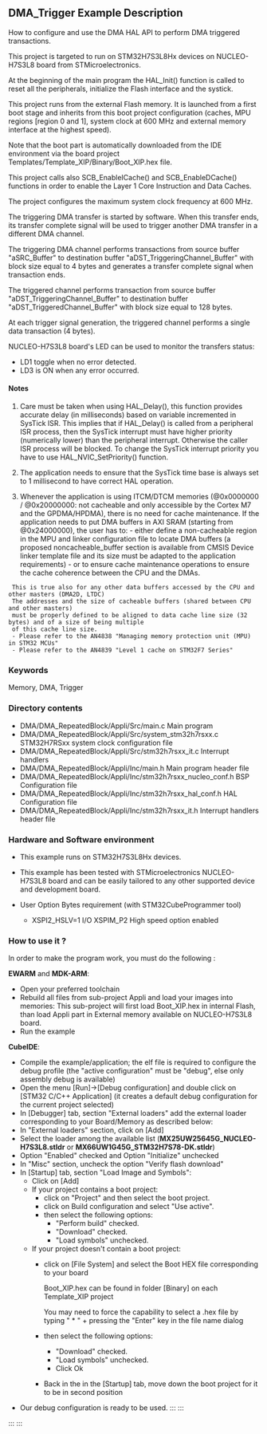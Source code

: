 ## <b>DMA_Trigger Example Description</b>

How to configure and use the DMA HAL API to perform DMA triggered transactions.

This project is targeted to run on STM32H7S3L8Hx devices on NUCLEO-H7S3L8 board from STMicroelectronics.

At the beginning of the main program the HAL_Init() function is called to reset
all the peripherals, initialize the Flash interface and the systick.

This project runs from the external Flash memory. It is launched from a first boot stage and inherits from this boot project
configuration (caches, MPU regions [region 0 and 1], system clock at 600 MHz and external memory interface at the highest speed).

Note that the boot part is automatically downloaded from the IDE environment via the board project Templates/Template_XIP/Binary/Boot_XIP.hex file.

This project calls also SCB_EnableICache() and SCB_EnableDCache() functions in order to enable
the Layer 1 Core Instruction and Data Caches.

The project configures the maximum system clock frequency at 600 MHz.

The triggering DMA transfer is started by software.
When this transfer ends, its transfer complete signal will be used to trigger another DMA transfer in a different DMA channel.

The triggering DMA channel performs transactions from source buffer "aSRC_Buffer" to destination buffer
"aDST_TriggeringChannel_Buffer" with block size equal to 4 bytes and generates a transfer complete signal when transaction ends.

The triggered channel performs transaction from source buffer "aDST_TriggeringChannel_Buffer" to
destination buffer "aDST_TriggeredChannel_Buffer" with block size equal to 128 bytes.

At each trigger signal generation, the triggered channel performs a single data transaction (4 bytes).

NUCLEO-H7S3L8 board's LED can be used to monitor the transfers status:
 - LD1 toggle when no error detected.
 - LD3 is ON when any error occurred.

#### <b>Notes</b>

   1. Care must be taken when using HAL_Delay(), this function provides accurate delay (in milliseconds)
      based on variable incremented in SysTick ISR. This implies that if HAL_Delay() is called from
      a peripheral ISR process, then the SysTick interrupt must have higher priority (numerically lower)
      than the peripheral interrupt. Otherwise the caller ISR process will be blocked.
      To change the SysTick interrupt priority you have to use HAL_NVIC_SetPriority() function.

   2. The application needs to ensure that the SysTick time base is always set to 1 millisecond
      to have correct HAL operation.

   3. Whenever the application is using ITCM/DTCM memories (@0x0000000 / @0x20000000: not cacheable and only accessible
     by the Cortex M7 and the GPDMA/HPDMA), there is no need for cache maintenance.
     If the application needs to put DMA buffers in AXI SRAM (starting from @0x24000000), the user has to:
     - either define a non-cacheable region in the MPU and linker configuration file to locate DMA buffers
       (a proposed noncacheable_buffer section is available from CMSIS Device linker template file and its size must
       be adapted to the application requirements)
     - or to ensure cache maintenance operations to ensure the cache coherence between the CPU and the DMAs.

     This is true also for any other data buffers accessed by the CPU and other masters (DMA2D, LTDC)
     The addresses and the size of cacheable buffers (shared between CPU and other masters)
     must be properly defined to be aligned to data cache line size (32 bytes) and of a size of being multiple
     of this cache line size.
     - Please refer to the AN4838 "Managing memory protection unit (MPU) in STM32 MCUs"
     - Please refer to the AN4839 "Level 1 cache on STM32F7 Series"

### <b>Keywords</b>

Memory, DMA, Trigger

### <b>Directory contents</b>

  - DMA/DMA_RepeatedBlock/Appli/Src/main.c                     Main program
  - DMA/DMA_RepeatedBlock/Appli/Src/system_stm32h7rsxx.c       STM32H7RSxx system clock configuration file
  - DMA/DMA_RepeatedBlock/Appli/Src/stm32h7rsxx_it.c           Interrupt handlers
  - DMA/DMA_RepeatedBlock/Appli/Inc/main.h                     Main program header file
  - DMA/DMA_RepeatedBlock/Appli/Inc/stm32h7rsxx_nucleo_conf.h  BSP Configuration file
  - DMA/DMA_RepeatedBlock/Appli/Inc/stm32h7rsxx_hal_conf.h     HAL Configuration file
  - DMA/DMA_RepeatedBlock/Appli/Inc/stm32h7rsxx_it.h           Interrupt handlers header file

### <b>Hardware and Software environment</b>

  - This example runs on STM32H7S3L8Hx devices.

  - This example has been tested with STMicroelectronics NUCLEO-H7S3L8
    board and can be easily tailored to any other supported device
    and development board.

- User Option Bytes requirement (with STM32CubeProgrammer tool)

    - XSPI2_HSLV=1     I/O XSPIM_P2 High speed option enabled

### <b>How to use it ?</b>

In order to make the program work, you must do the following :

**EWARM** and **MDK-ARM**:

 - Open your preferred toolchain
 - Rebuild all files from sub-project Appli and load your images into memories: This sub-project will first load Boot_XIP.hex in internal Flash,
   than load Appli part in External memory available on NUCLEO-H7S3L8 board.
 - Run the example

**CubeIDE**:

 - Compile the example/application; the elf file is required to configure the debug profile (the "active configuration" must be "debug", else only assembly debug is available)
 - Open the menu [Run]->[Debug configuration] and double click on  [STM32 C/C++ Application] (it creates a default debug configuration for the current project selected)
 - In [Debugger] tab, section "External  loaders" add the external loader corresponding to your Board/Memory as described below:
 - In "External loaders" section, click on [Add]
 - Select the loader among the available list (**MX25UW25645G_NUCLEO-H7S3L8.stldr** or **MX66UW1G45G_STM32H7S78-DK.stldr**)
 - Option "Enabled" checked and Option "Initialize" unchecked
 - In "Misc" section, uncheck the option "Verify flash download"
 - In [Startup] tab, section "Load Image and Symbols":
   - Click on [Add]
   - If your project contains a boot project:
     - click on "Project" and then select the boot project.
     - click on Build configuration and select "Use active".
     - then select the following options:
       - "Perform build" checked.
       - "Download" checked.
       - "Load symbols" unchecked.
   - If your project doesn't contain a boot project:
     - click on [File System] and select the Boot HEX file corresponding to your board

        Boot_XIP.hex can be found in folder [Binary] on each Template_XIP project

        You may need to force the capability to select a .hex file by typing " * " + pressing the "Enter" key in the file name dialog

     - then select the following options:
       - "Download"      checked.
       - "Load symbols" unchecked.
       - Click Ok
     - Back in the in the [Startup] tab, move down the boot project for it to be in second position
 - Our debug configuration is ready to be used.
:::
:::


:::
:::

